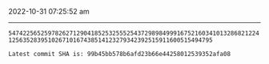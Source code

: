 2022-10-31 07:25:52 am

---

`5474225652597826271290418525325552543729898499916752160341013286821224125635283951026710167438514123279342392515911600515494795`

`Latest commit SHA is: 99b45bb578b6afd23b66e44258012539352afa08 `
